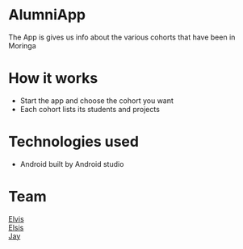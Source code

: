 # AlumniApp
The App is gives us info about the various cohorts that have been in Moringa

# How it works
- Start the app and choose the cohort you want
- Each cohort lists its students and projects


# Technologies used
- Android built by Android studio 


# Team 
[Elvis ](http://github.com/Elvisthacoder)<br>
[Elsis](http://github.com/Elsis-Sitati)<br>
[Jay](http://github.com/jaykayitare)<br>
